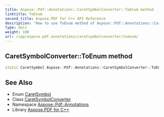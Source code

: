 ```yaml
---
title: Aspose::Pdf::Annotations::CaretSymbolConverter::ToEnum method
linktitle: ToEnum
second_title: Aspose.PDF for C++ API Reference
description: 'How to use ToEnum method of Aspose::Pdf::Annotations::CaretSymbolConverter class in C++.'
type: docs
weight: 100
url: /cpp/aspose.pdf.annotations/caretsymbolconverter/toenum/
---
```

## CaretSymbolConverter::ToEnum method




```cpp
static CaretSymbol Aspose::Pdf::Annotations::CaretSymbolConverter::ToEnum(System::String value)
```

## See Also

* Enum [CaretSymbol](../../caretsymbol/)
* Class [CaretSymbolConverter](../)
* Namespace [Aspose::Pdf::Annotations](../../)
* Library [Aspose.PDF for C++](../../../)
